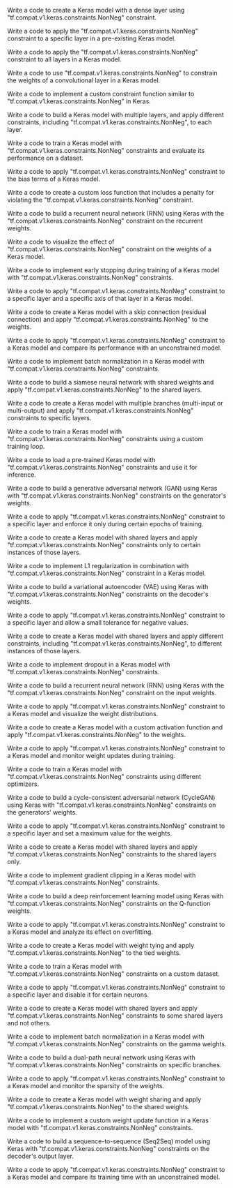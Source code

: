 Write a code to create a Keras model with a dense layer using "tf.compat.v1.keras.constraints.NonNeg" constraint.

Write a code to apply the "tf.compat.v1.keras.constraints.NonNeg" constraint to a specific layer in a pre-existing Keras model.

Write a code to apply the "tf.compat.v1.keras.constraints.NonNeg" constraint to all layers in a Keras model.

Write a code to use "tf.compat.v1.keras.constraints.NonNeg" to constrain the weights of a convolutional layer in a Keras model.

Write a code to implement a custom constraint function similar to "tf.compat.v1.keras.constraints.NonNeg" in Keras.

Write a code to build a Keras model with multiple layers, and apply different constraints, including "tf.compat.v1.keras.constraints.NonNeg", to each layer.

Write a code to train a Keras model with "tf.compat.v1.keras.constraints.NonNeg" constraints and evaluate its performance on a dataset.

Write a code to apply "tf.compat.v1.keras.constraints.NonNeg" constraint to the bias terms of a Keras model.

Write a code to create a custom loss function that includes a penalty for violating the "tf.compat.v1.keras.constraints.NonNeg" constraint.

Write a code to build a recurrent neural network (RNN) using Keras with the "tf.compat.v1.keras.constraints.NonNeg" constraint on the recurrent weights.

Write a code to visualize the effect of "tf.compat.v1.keras.constraints.NonNeg" constraint on the weights of a Keras model.

Write a code to implement early stopping during training of a Keras model with "tf.compat.v1.keras.constraints.NonNeg" constraints.

Write a code to apply "tf.compat.v1.keras.constraints.NonNeg" constraint to a specific layer and a specific axis of that layer in a Keras model.

Write a code to create a Keras model with a skip connection (residual connection) and apply "tf.compat.v1.keras.constraints.NonNeg" to the weights.

Write a code to apply "tf.compat.v1.keras.constraints.NonNeg" constraint to a Keras model and compare its performance with an unconstrained model.

Write a code to implement batch normalization in a Keras model with "tf.compat.v1.keras.constraints.NonNeg" constraints.

Write a code to build a siamese neural network with shared weights and apply "tf.compat.v1.keras.constraints.NonNeg" to the shared layers.

Write a code to create a Keras model with multiple branches (multi-input or multi-output) and apply "tf.compat.v1.keras.constraints.NonNeg" constraints to specific layers.

Write a code to train a Keras model with "tf.compat.v1.keras.constraints.NonNeg" constraints using a custom training loop.

Write a code to load a pre-trained Keras model with "tf.compat.v1.keras.constraints.NonNeg" constraints and use it for inference.

Write a code to build a generative adversarial network (GAN) using Keras with "tf.compat.v1.keras.constraints.NonNeg" constraints on the generator's weights.

Write a code to apply "tf.compat.v1.keras.constraints.NonNeg" constraint to a specific layer and enforce it only during certain epochs of training.

Write a code to create a Keras model with shared layers and apply "tf.compat.v1.keras.constraints.NonNeg" constraints only to certain instances of those layers.

Write a code to implement L1 regularization in combination with "tf.compat.v1.keras.constraints.NonNeg" constraint in a Keras model.

Write a code to build a variational autoencoder (VAE) using Keras with "tf.compat.v1.keras.constraints.NonNeg" constraints on the decoder's weights.

Write a code to apply "tf.compat.v1.keras.constraints.NonNeg" constraint to a specific layer and allow a small tolerance for negative values.

Write a code to create a Keras model with shared layers and apply different constraints, including "tf.compat.v1.keras.constraints.NonNeg", to different instances of those layers.

Write a code to implement dropout in a Keras model with "tf.compat.v1.keras.constraints.NonNeg" constraints.

Write a code to build a recurrent neural network (RNN) using Keras with the "tf.compat.v1.keras.constraints.NonNeg" constraint on the input weights.

Write a code to apply "tf.compat.v1.keras.constraints.NonNeg" constraint to a Keras model and visualize the weight distributions.

Write a code to create a Keras model with a custom activation function and apply "tf.compat.v1.keras.constraints.NonNeg" to the weights.

Write a code to apply "tf.compat.v1.keras.constraints.NonNeg" constraint to a Keras model and monitor weight updates during training.

Write a code to train a Keras model with "tf.compat.v1.keras.constraints.NonNeg" constraints using different optimizers.

Write a code to build a cycle-consistent adversarial network (CycleGAN) using Keras with "tf.compat.v1.keras.constraints.NonNeg" constraints on the generators' weights.

Write a code to apply "tf.compat.v1.keras.constraints.NonNeg" constraint to a specific layer and set a maximum value for the weights.

Write a code to create a Keras model with shared layers and apply "tf.compat.v1.keras.constraints.NonNeg" constraints to the shared layers only.

Write a code to implement gradient clipping in a Keras model with "tf.compat.v1.keras.constraints.NonNeg" constraints.

Write a code to build a deep reinforcement learning model using Keras with "tf.compat.v1.keras.constraints.NonNeg" constraints on the Q-function weights.

Write a code to apply "tf.compat.v1.keras.constraints.NonNeg" constraint to a Keras model and analyze its effect on overfitting.

Write a code to create a Keras model with weight tying and apply "tf.compat.v1.keras.constraints.NonNeg" to the tied weights.

Write a code to train a Keras model with "tf.compat.v1.keras.constraints.NonNeg" constraints on a custom dataset.

Write a code to apply "tf.compat.v1.keras.constraints.NonNeg" constraint to a specific layer and disable it for certain neurons.

Write a code to create a Keras model with shared layers and apply "tf.compat.v1.keras.constraints.NonNeg" constraints to some shared layers and not others.

Write a code to implement batch normalization in a Keras model with "tf.compat.v1.keras.constraints.NonNeg" constraints on the gamma weights.

Write a code to build a dual-path neural network using Keras with "tf.compat.v1.keras.constraints.NonNeg" constraints on specific branches.

Write a code to apply "tf.compat.v1.keras.constraints.NonNeg" constraint to a Keras model and monitor the sparsity of the weights.

Write a code to create a Keras model with weight sharing and apply "tf.compat.v1.keras.constraints.NonNeg" to the shared weights.

Write a code to implement a custom weight update function in a Keras model with "tf.compat.v1.keras.constraints.NonNeg" constraints.

Write a code to build a sequence-to-sequence (Seq2Seq) model using Keras with "tf.compat.v1.keras.constraints.NonNeg" constraints on the decoder's output layer.

Write a code to apply "tf.compat.v1.keras.constraints.NonNeg" constraint to a Keras model and compare its training time with an unconstrained model.